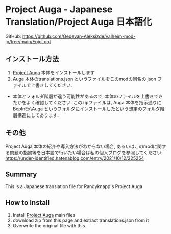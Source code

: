 # Project Auga - Japanese Translation/Project Auga 日本語化

GitHub: https://github.com/Gedevan-Aleksizde/valheim-mod-jp/tree/main/EpicLoot

## インストール方法

1. [Project Auga](https://valheim.thunderstore.io/package/RandyKnapp/Auga/) 本体をインストールします
2. Auga 本体のtranslations.json というファイルをこのmodの同名の json ファイルで上書きしてください.

* 本体とフォルダ階層が違う可能性があるので, 本体のファイルを上書きできたかをよく確認してください. このzipファイルは, Auga 本体を指示通りに BepInEx\Auga というフォルダにインストールしたという想定のフォルダ階層構造にしてあります.

## その他

Project Auga 本体の紹介や導入方法がわからない場合, あるいはこのmodに関する問題の指摘等を日本語で行いたい場合は私の個人ブログを参照してください: https://under-identified.hatenablog.com/entry/2021/10/12/225254


## Summary

This is a Japanese translation file for Randyknapp's Project Auga

## How to Install

1. Install [Project Auga](https://valheim.thunderstore.io/package/RandyKnapp/Auga/) main files
2. download zip from this page and extract translations.json  from it
3. Overwrite the original file with this.